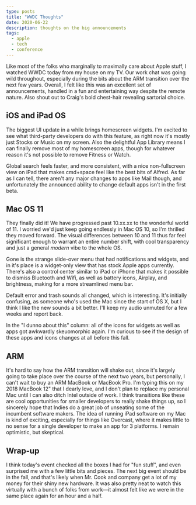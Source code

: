 ```yaml
---
type: posts
title: "WWDC Thoughts"
date: 2020-06-22
description: thoughts on the big announcements 
tags:
  - apple
  - tech
  - conference
---
```


Like most of the folks who marginally to maximally care about Apple stuff, I watched WWDC today from my house on my TV. Our work chat was going wild throughout, especially during the bits about the ARM transition over the next few years. Overall, I felt like this was an excellent set of announcements, handled in a fun and entertaining way despite the remote nature. Also shout out to Craig's bold chest-hair revealing sartorial choice.

## iOS and iPad OS

The biggest UI update in a while brings homescreen widgets. I'm excited to see what third-party developers do with this feature, as right now it's mostly just Stocks or Music on my screen. Also the delightful App Library means I can finally remove most of my homescreen apps, though for whatever reason it's not possible to remove Fitness or Watch. 

Global search feels faster, and more consistent, with a nice non-fullscreen view on iPad that makes cmd+space feel like the best bits of Alfred. As far as I can tell, there aren't any major changes to apps like Mail though, and unfortunately the announced ability to change default apps isn't in the first beta.

## Mac OS 11

They finally did it! We have progressed past 10.xx.xx to the wonderful world of 11. I worried we'd just keep going endlessly in Mac OS 10, so I'm thrilled they moved forward. The visual differences between 10 and 11 thus far feel significant enough to warrant an entire number shift, with cool transparency and just a general _modern_ vibe to the whole OS. 

Gone is the strange slide-over menu that had notifications and widgets, and in it's place is a widget-only view that has stock Apple apps currently. There's also a control center similar to iPad or iPhone that makes it possible to dismiss Bluetooth and Wifi, as well as battery icons, Airplay, and brightness, making for a more streamlined menu bar.

Default error and trash sounds all changed, which is interesting. It's initially confusing, as someone who's used the Mac since the start of OS X, but I think I like the new sounds a bit better. I'll keep my audio unmuted for a few weeks and report back.

In the "I dunno about this" column: all of the icons for widgets as well as apps got awkwardly skeuomorphic again. I'm curious to see if the design of these apps and icons changes at all before this fall.

## ARM

It's hard to say how the ARM transition will shake out, since it's largely going to take place over the course of the next two years, but personally, I can't wait to buy an ARM MacBook or MacBook Pro. I'm typing this on my 2018 MacBook 12" that I dearly love, and I don't plan to replace my personal Mac until I can also ditch Intel outside of work. I think transitions like these are cool opportunities for smaller developers to really shake things up, so I sincerely hope that Indies do a great job of unseating some of the incumbent software makers. The idea of running iPad software on my Mac is kind of exciting, especially for things like Overcast, where it makes little to no sense for a single developer to make an app for 3 platforms. I remain optimistic, but skeptical.

## Wrap-up

I think today's event checked all the boxes I had for "fun stuff", and even surprised me with a few little bits and pieces. The next big event should be in the fall, and that's likely when Mr. Cook and company get a lot of my money for their shiny new hardware. It was also pretty neat to watch this virtually with a bunch of folks from work—it almost felt like we were in the same place again for an hour and a half.